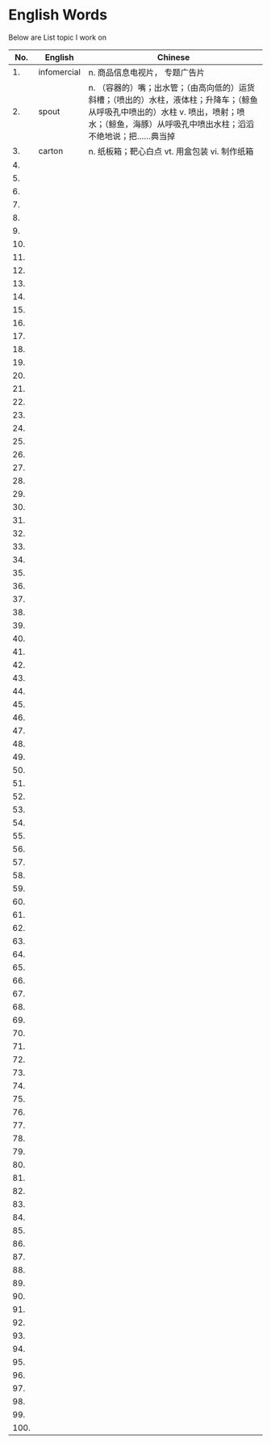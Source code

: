 

# English Words

Below are List topic I work on


| No. | English | Chinese |
| ------ | ------ | ------ |
| 1.  |  infomercial | n. 商品信息电视片， 专题广告片 |
| 2.  |   spout | n. （容器的）嘴；出水管；（由高向低的）运货斜槽；（喷出的）水柱，液体柱；升降车；（鲸鱼从呼吸孔中喷出的）水柱 v. 喷出，喷射；喷水；（鲸鱼，海豚）从呼吸孔中喷出水柱；滔滔不绝地说；把……典当掉 |
| 3.  |   carton | n. 纸板箱；靶心白点 vt. 用盒包装 vi. 制作纸箱 |
| 4.  |   |  |
| 5.  |   |  |
| 6.  |   |  |
| 7.  |   |  |
| 8.  |   |  |
| 9.  |   |  |
| 10.  |   |  |
| 11.  |   |  |
| 12.  |   |  |
| 13.  |   |  |
| 14.  |   |  |
| 15.  |   |  |
| 16.  |   |  |
| 17.  |   |  |
| 18.  |   |  |
| 19.  |   |  |
| 20.  |   |  |
| 21.  |   |  |
| 22.  |   |  |
| 23.  |   |  |
| 24.  |   |  |
| 25.  |   |  |
| 26.  |   |  |
| 27.  |   |  |
| 28.  |   |  |
| 29.  |   |  |
| 30.  |   |  |
| 31.  |   |  |
| 32.  |   |  |
| 33.  |   |  |
| 34.  |   |  |
| 35.  |   |  |
| 36.  |   |  |
| 37.  |   |  |
| 38.  |   |  |
| 39.  |   |  |
| 40.  |   |  |
| 41.  |   |  |
| 42.  |   |  |
| 43.  |   |  |
| 44.  |   |  |
| 45.  |   |  |
| 46.  |   |  |
| 47.  |   |  |
| 48.  |   |  |
| 49.  |   |  |
| 50.  |   |  |
| 51.  |   |  |
| 52.  |   |  |
| 53.  |   |  |
| 54.  |   |  |
| 55.  |   |  |
| 56.  |   |  |
| 57.  |   |  |
| 58.  |   |  |
| 59.  |   |  |
| 60.  |   |  |
| 61.  |   |  |
| 62.  |   |  |
| 63.  |   |  |
| 64.  |   |  |
| 65.  |   |  |
| 66.  |   |  |
| 67.  |   |  |
| 68.  |   |  |
| 69.  |   |  |
| 70.  |   |  |
| 71.  |   |  |
| 72.  |   |  |
| 73.  |   |  |
| 74.  |   |  |
| 75.  |   |  |
| 76.  |   |  |
| 77.  |   |  |
| 78.  |   |  |
| 79.  |   |  |
| 80.  |   |  |
| 81.  |   |  |
| 82.  |   |  |
| 83.  |   |  |
| 84.  |   |  |
| 85.  |   |  |
| 86.  |   |  |
| 87.  |   |  |
| 88.  |   |  |
| 89.  |   |  |
| 90.  |   |  |
| 91.  |   |  |
| 92.  |   |  |
| 93.  |   |  |
| 94.  |   |  |
| 95.  |   |  |
| 96.  |   |  |
| 97.  |   |  |
| 98.  |   |  |
| 99.  |   |  |
| 100.  |   |  |
